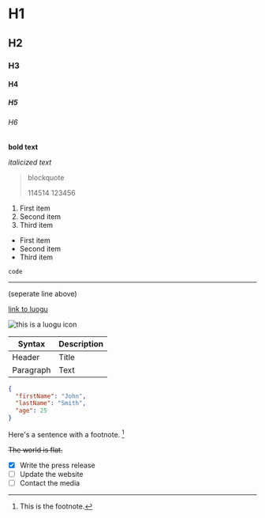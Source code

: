 # H1

## H2

### H3

#### H4

##### H5

###### H6

**bold text**

*italicized text*

>   blockquote
>
>   
>   
>   114514
>   123456

1. First item
2. Second item
3. Third item

-   First item
-   Second item
-   Third item

`code`

---

(seperate line above)

[link to luogu](https://www.luogu.com.cn/)

![this is a luogu icon](https://fecdn.luogu.com.cn/luogu/logo.png)

| Syntax    | Description |
| --------- | ----------- |
| Header    | Title       |
| Paragraph | Text        |

```json
{
  "firstName": "John",
  "lastName": "Smith",
  "age": 25
}
```

Here's a sentence with a footnote. [^1]

[^1]: This is the footnote.

~~The world is flat.~~

- [x] Write the press release
- [ ] Update the website
- [ ] Contact the media
